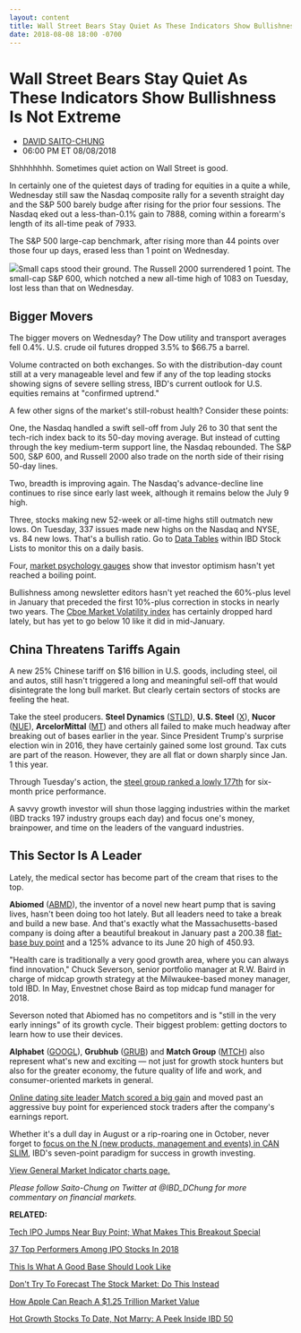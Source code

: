 ```yaml
---
layout: content
title: Wall Street Bears Stay Quiet As These Indicators Show Bullishness Is Not Extreme
date: 2018-08-08 18:00 -0700
---
```



Wall Street Bears Stay Quiet As These Indicators Show Bullishness Is Not Extreme
=================================================================================




* [DAVID SAITO-CHUNG](https://www.investors.com/author/chungd/ "Posts by DAVID SAITO-CHUNG")
* 06:00 PM ET 08/08/2018




Shhhhhhhh. Sometimes quiet action on Wall Street is good.


In certainly one of the quietest days of trading for equities in a quite a while, Wednesday still saw the Nasdaq composite rally for a seventh straight day and the S&P 500 barely budge after rising for the prior four sessions. The Nasdaq eked out a less-than-0.1% gain to 7888, coming within a forearm's length of its all-time peak of 7933.


The S&P 500 large-cap benchmark, after rising more than 44 points over those four up days, erased less than 1 point on Wednesday.


![](https://www.investors.com/wp-content/uploads/2018/08/MP060818-219x300.jpg)Small caps stood their ground. The Russell 2000 surrendered 1 point. The small-cap S&P 600, which notched a new all-time high of 1083 on Tuesday, lost less than that on Wednesday.


Bigger Movers
-------------


The bigger movers on Wednesday? The Dow utility and transport averages fell 0.4%. U.S. crude oil futures dropped 3.5% to $66.75 a barrel.


Volume contracted on both exchanges. So with the distribution-day count still at a very manageable level and few if any of the top leading stocks showing signs of severe selling stress, IBD's current outlook for U.S. equities remains at "confirmed uptrend."


A few other signs of the market's still-robust health? Consider these points:


One, the Nasdaq handled a swift sell-off from July 26 to 30 that sent the tech-rich index back to its 50-day moving average. But instead of cutting through the key medium-term support line, the Nasdaq rebounded. The S&P 500, S&P 600, and Russell 2000 also trade on the north side of their rising 50-day lines.


Two, breadth is improving again. The Nasdaq's advance-decline line continues to rise since early last week, although it remains below the July 9 high.


Three, stocks making new 52-week or all-time highs still outmatch new lows. On Tuesday, 337 issues made new highs on the Nasdaq and NYSE, vs. 84 new lows. That's a bullish ratio. Go to [Data Tables](https://www.investors.com/ibd-data-tables/) within IBD Stock Lists to monitor this on a daily basis.


Four, [market psychology gauges](https://research.investors.com/psychological-market-indicators/) show that investor optimism hasn't yet reached a boiling point.


Bullishness among newsletter editors hasn't yet reached the 60%-plus level in January that preceded the first 10%-plus correction in stocks in nearly two years. The [Cboe Market Volatility index](https://research.investors.com/psychological-market-indicators/chart?type=volatility) has certainly dropped hard lately, but has yet to go below 10 like it did in mid-January.


China Threatens Tariffs Again
-----------------------------


A new 25% Chinese tariff on $16 billion in U.S. goods, including steel, oil and autos, still hasn't triggered a long and meaningful sell-off that would disintegrate the long bull market. But clearly certain sectors of stocks are feeling the heat.


Take the steel producers. **Steel Dynamics** ([STLD](https://research.investors.com/quote.aspx?symbol=STLD)), **U.S. Steel** ([X](https://research.investors.com/quote.aspx?symbol=X)), **Nucor** ([NUE](https://research.investors.com/quote.aspx?symbol=NUE)), **ArcelorMittal** ([MT](https://research.investors.com/quote.aspx?symbol=MT)) and others all failed to make much headway after breaking out of bases earlier in the year. Since President Trump's surprise election win in 2016, they have certainly gained some lost ground. Tax cuts are part of the reason. However, they are all flat or down sharply since Jan. 1 this year.


Through Tuesday's action, the [steel group ranked a lowly 177th](https://www.investors.com/data-tables/industry-group-rankings-aug-07-2018/) for six-month price performance.


A savvy growth investor will shun those lagging industries within the market (IBD tracks 197 industry groups each day) and focus one's money, brainpower, and time on the leaders of the vanguard industries.


This Sector Is A Leader
-----------------------


Lately, the medical sector has become part of the cream that rises to the top.


**Abiomed** ([ABMD](https://research.investors.com/quote.aspx?symbol=ABMD)), the inventor of a novel new heart pump that is saving lives, hasn't been doing too hot lately. But all leaders need to take a break and build a new base. And that's exactly what the Massachusetts-based company is doing after a beautiful breakout in January past a 200.38 [flat-base buy point](https://www.investors.com/how-to-invest/investors-corner/when-to-buy-the-basics-of-a-flat-base-a-super-growth-stock-pattern/) and a 125% advance to its June 20 high of 450.93.


"Health care is traditionally a very good growth area, where you can always find innovation," Chuck Severson, senior portfolio manager at R.W. Baird in charge of midcap growth strategy at the Milwaukee-based money manager, told IBD. In May, Envestnet chose Baird as top midcap fund manager for 2018.



Severson noted that Abiomed has no competitors and is "still in the very early innings" of its growth cycle. Their biggest problem: getting doctors to learn how to use their devices.


**Alphabet** ([GOOGL](https://research.investors.com/quote.aspx?symbol=GOOGL)), **Grubhub** ([GRUB](https://research.investors.com/quote.aspx?symbol=GRUB)) and **Match Group** ([MTCH](https://research.investors.com/quote.aspx?symbol=MTCH)) also represent what's new and exciting — not just for growth stock hunters but also for the greater economy, the future quality of life and work, and consumer-oriented markets in general.


[Online dating site leader Match scored a big gain](https://www.investors.com/market-trend/stock-market-today/internet-stock-google-owner/) and moved past an aggressive buy point for experienced stock traders after the company's earnings report.


Whether it's a dull day in August or a rip-roaring one in October, never forget to [focus on the N (new products, management and events) in CAN SLIM](https://www.investors.com/ibd-university/can-slim/), IBD's seven-point paradigm for success in growth investing.


[View General Market Indicator charts page.](https://www.investors.com/wp-content/uploads/2018/08/IBD0808152500GMI.pdf)


*Please follow Saito-Chung on Twitter at @IBD\_DChung for more commentary on financial markets.*


**RELATED:**


[Tech IPO Jumps Near Buy Point; What Makes This Breakout Special](https://www.investors.com/market-trend/stock-market-today/dow-futures-roku-stock-bandwidth-vs-apple-stock-alphabet-tesla/)


[37 Top Performers Among IPO Stocks In 2018](https://www.investors.com/news/ipo-stocks-2018/)


[This Is What A Good Base Should Look Like](https://www.investors.com/how-to-invest/investors-corner/how-to-trade-stocks-base-stock-charts/)


[Don't Try To Forecast The Stock Market: Do This Instead](https://www.investors.com/how-to-invest/investors-corner/how-to-trade-stocks-dont-try-to-forecast-the-market-do-this-instead/)


[How Apple Can Reach A $1.25 Trillion Market Value](https://www.investors.com/market-trend/stock-market-today/earnings-results/)


[Hot Growth Stocks To Date, Not Marry: A Peek Inside IBD 50](https://research.investors.com/stock-lists/ibd-50/)




